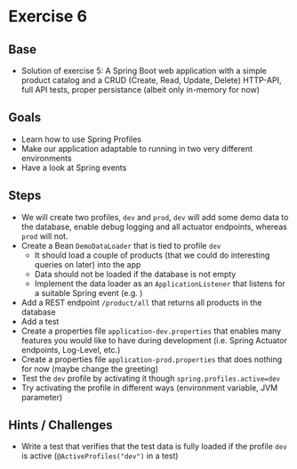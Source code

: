 # Exercise 6

## Base
- Solution of exercise 5: A Spring Boot web application with a simple product catalog and a CRUD (Create, Read, Update, Delete) HTTP-API, full API tests, proper persistance (albeit only in-memory for now)

## Goals
- Learn how to use Spring Profiles
- Make our application adaptable to running in two very different environments
- Have a look at Spring events

## Steps
- We will create two profiles, `dev` and `prod`, `dev` will add some demo data to the database, enable debug logging and all actuator endpoints, whereas `prod` will not.
- Create a Bean `DemoDataLoader` that is tied to profile `dev`
    - It should load a couple of products (that we could do interesting queries on later) into the app
    - Data should not be loaded if the database is not empty
    - Implement the data loader as an `ApplicationListener` that listens for a suitable Spring event (e.g. )
- Add a REST endpoint `/product/all` that returns all products in the database
- Add a test
- Create a properties file `application-dev.properties` that enables many features you would like to have during development (i.e. Spring Actuator endpoints, Log-Level, etc.)
- Create a properties file `application-prod.properties` that does nothing for now (maybe change the greeting)
- Test the `dev` profile by activating it though `spring.profiles.active=dev`
- Try activating the profile in different ways (environment variable, JVM parameter)

## Hints / Challenges
- Write a test that verifies that the test data is fully loaded if the profile `dev` is active (`@ActiveProfiles("dev")` in a test)